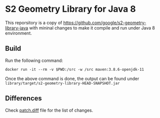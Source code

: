 # S2 Geometry Library for Java 8
This reporsitory is a copy of https://github.com/google/s2-geometry-library-java
with mininal changes to make it compile and run under Java 8 environment.

## Build
Run the following command:
```
docker run -it --rm -v $PWD:/src -w /src maven:3.8.6-openjdk-11
```

Once the above command is done, the output can be found under `library/target/s2-geometry-library-HEAD-SNAPSHOT.jar`

## Differences

Check [patch.diff](https://github.com/igorgatis/s2-geometry-library-java-8-backport/blob/master/patch.diff) file for the list of changes.
